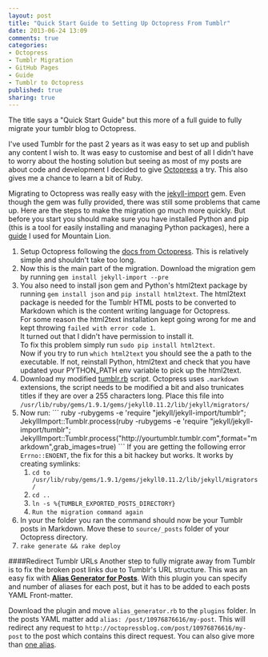 ```yaml
---
layout: post
title: "Quick Start Guide to Setting Up Octopress From Tumblr"
date: 2013-06-24 13:09
comments: true
categories:
- Octopress
- Tumblr Migration
- GitHub Pages
- Guide
- Tumblr to Octopress
published: true
sharing: true
---
```

The title says a "Quick Start Guide" but this more of a full guide to fully migrate your tumblr blog to Octopress.

I've used Tumblr for the past 2 years as it was easy to set up and publish any content I wish to. It was easy to customise and best of all I didn't have to worry about the hosting solution but seeing as most of my posts are about code and development I decided to give [Octopress](http://octopress.org/) a try. This also gives me a chance to learn a bit of Ruby.

Migrating to Octopress was really easy with the [jekyll-import](https://github.com/jekyll/jekyll-import) gem. Even though the gem was fully provided, there was still some problems that came up. Here are the steps to make the migration go much more quickly. But before you start you should make sure you have installed Python and pip (this is a tool for easily installing and managing Python packages), here a [guide](http://docs.python-guide.org/en/latest/starting/install/osx.html) I used for Mountain Lion.

<ol>
<li>Setup Octopress following the <a href="http://octopress.org/docs/setup/">docs from Octopress</a>. This is relatively simple and shouldn't take too long.</li>
<li>Now this is the main part of the migration. Download the migration gem by running <code>gem install jekyll-import --pre</code></li>
<li>You also need to install json gem and Python's html2text package by running <code>gem install json</code> and <code>pip install html2text</code>. The html2text package is needed for the Tumblr HTML posts to be converted to Markdown which is the content writing language for Octopress.<br>
For some reason the html2text installation kept going wrong for me and kept throwing <code>failed with error code 1</code>.<br>
It turned out that I didn't have permission to install it.<br>
To fix this problem simply run <code>sudo pip install html2text</code>.<br>
Now if you try to run <code>which html2text</code> you should see the a path to the executable. If not, reinstall Python, html2text and check that you have updated your PYTHON_PATH env variable to pick up the html2text.</li>
<li>Download my modified <a href="https://gist.github.com/loop/5850220#file-tumblr-rb">tumblr.rb</a> script. Octopress uses <code>.markdown</code> extensions, the script needs to be modified a bit and also trunicates titles if they are over a 255 characters long. Place this file into <code>/usr/lib/ruby/gems/1.9.1/gems/jekyll0.11.2/lib/jekyll/migrators/</code></li>
<li>Now run:
```
ruby -rubygems -e 'require "jekyll/jekyll-import/tumblr"; JekyllImport::Tumblr.process(ruby -rubygems -e 'require "jekyll/jekyll-import/tumblr"; JekyllImport::Tumblr.process("http://yourtumblr.tumblr.com",format="markdown",grab_images=true)
```
  If you are getting the following error <code>Errno::ENOENT</code>, the fix for this a bit hackey but works. It works by creating symlinks:
    <ol>
    <li><code>cd to /usr/lib/ruby/gems/1.9.1/gems/jekyll0.11.2/lib/jekyll/migrators/</code></li>
    <li><code>cd ..</code></li>
    <li><code>ln -s %{TUMBLR_EXPORTED_POSTS_DIRECTORY}</code></li>
    <li><code>Run the migration command again</code></li>
    </ol>
</li>
<li>In your the folder you ran the command should now be your Tumblr posts in Markdown. Move these to <code>source/_posts</code> folder of your Octopress directory.</li>
<li><code>rake generate && rake deploy</code></li>
</ol>

####Redirect Tumblr URLs
Another step to fully migrate away from Tumblr is to fix the broken post links due to Tumblr's URL structure. This was an easy fix with **[Alias Generator for Posts](https://github.com/tsmango/jekyll_alias_generator)**. With this plugin you can specify and number of aliases for each post, but it has to be added to each posts YAML Front-matter.

Download the plugin and move `alias_generator.rb` to the `plugins` folder.
In the posts YAML matter add `alias: /post/10976876616/my-post`. This will redirect any request to `http://octopressblog.com/post/10976876616/my-post` to the post which contains this direct request. You can also give more than [one alias](https://github.com/tsmango/jekyll_alias_generator/blob/master/README.md).
